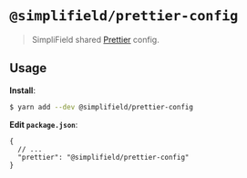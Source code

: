 # `@simplifield/prettier-config`

> SimpliField shared [Prettier](https://prettier.io) config.

## Usage

**Install**:

```bash
$ yarn add --dev @simplifield/prettier-config
```

**Edit `package.json`**:

```jsonc
{
  // ...
  "prettier": "@simplifield/prettier-config"
}
```
